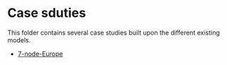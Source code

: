 # Case sduties 

This folder contains several case studies built upon the different existing models. 

 - [7-node-Europe](eu_7_nodes/README.md) 